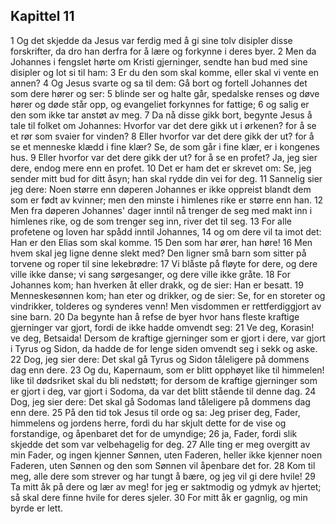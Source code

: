 ## Kapittel 11

1 Og det skjedde da Jesus var ferdig med å gi sine tolv disipler disse forskrifter, da dro han derfra for å lære og forkynne i deres byer.
2 Men da Johannes i fengslet hørte om Kristi gjerninger, sendte han bud med sine disipler og lot si til ham:
3 Er du den som skal komme, eller skal vi vente en annen?
4 Og Jesus svarte og sa til dem: Gå bort og fortell Johannes det som dere hører og ser:
5 blinde ser og halte går, spedalske renses og døve hører og døde står opp, og evangeliet forkynnes for fattige;
6 og salig er den som ikke tar anstøt av meg.
7 Da nå disse gikk bort, begynte Jesus å tale til folket om Johannes: Hvorfor var det dere gikk ut i ørkenen? for å se et rør som svaier for vinden?
8 Eller hvorfor var det dere gikk der ut? for å se et menneske klædd i fine klær? Se, de som går i fine klær, er i kongenes hus.
9 Eller hvorfor var det dere gikk der ut? for å se en profet? Ja, jeg sier dere, endog mere enn en profet.
10 Det er ham det er skrevet om: Se, jeg sender mitt bud for ditt åsyn; han skal rydde din vei for deg.
11 Sannelig sier jeg dere: Noen større enn døperen Johannes er ikke oppreist blandt dem som er født av kvinner; men den minste i himlenes rike er større enn han.
12 Men fra døperen Johannes' dager inntil nå trenger de seg med makt inn i himlenes rike, og de som trenger seg inn, river det til seg.
13 For alle profetene og loven har spådd inntil Johannes,
14 og om dere vil ta imot det: Han er den Elias som skal komme.
15 Den som har ører, han høre!
16 Men hvem skal jeg ligne denne slekt med? Den ligner små barn som sitter på torvene og roper til sine lekebrødre:
17 Vi blåste på fløyte for dere, og dere ville ikke danse; vi sang sørgesanger, og dere ville ikke gråte.
18 For Johannes kom; han hverken åt eller drakk, og de sier: Han er besatt.
19 Menneskesønnen kom; han eter og drikker, og de sier: Se, for en storeter og vindrikker, tolderes og synderes venn! Men visdommen er rettferdiggjort av sine barn.
20 Da begynte han å refse de byer hvor hans fleste kraftige gjerninger var gjort, fordi de ikke hadde omvendt seg:
21 Ve deg, Korasin! ve deg, Betsaida! Dersom de kraftige gjerninger som er gjort i dere, var gjort i Tyrus og Sidon, da hadde de for lenge siden omvendt seg i sekk og aske.
22 Dog, jeg sier dere: Det skal gå Tyrus og Sidon tåleligere på dommens dag enn dere.
23 Og du, Kapernaum, som er blitt opphøyet like til himmelen! like til dødsriket skal du bli nedstøtt; for dersom de kraftige gjerninger som er gjort i deg, var gjort i Sodoma, da var det blitt stående til denne dag.
24 Dog, jeg sier dere: Det skal gå Sodomas land tåleligere på dommens dag enn dere.
25 På den tid tok Jesus til orde og sa: Jeg priser deg, Fader, himmelens og jordens herre, fordi du har skjult dette for de vise og forstandige, og åpenbaret det for de umyndige;
26 ja, Fader, fordi slik skjedde det som var velbehagelig for deg.
27 Alle ting er meg overgitt av min Fader, og ingen kjenner Sønnen, uten Faderen, heller ikke kjenner noen Faderen, uten Sønnen og den som Sønnen vil åpenbare det for.
28 Kom til meg, alle dere som strever og har tungt å bære, og jeg vil gi dere hvile!
29 Ta mitt åk på dere og lær av meg! for jeg er saktmodig og ydmyk av hjertet; så skal dere finne hvile for deres sjeler.
30 For mitt åk er gagnlig, og min byrde er lett.
